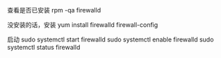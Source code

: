 查看是否已安装
rpm -qa firewalld
 
没安装的话，安装
yum install firewalld firewall-config
 
启动
sudo systemctl start firewalld
sudo systemctl enable firewalld
sudo systemctl status firewalld